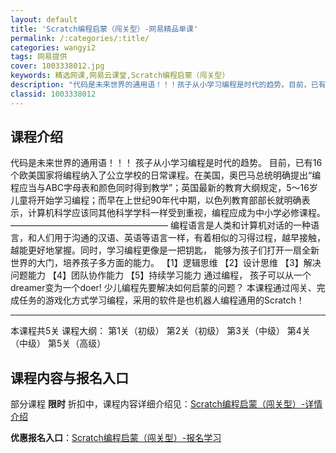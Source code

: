 ```yaml
---
layout: default
title: 'Scratch编程启蒙（闯关型）-网易精品单课'
permalink: /:categories/:title/
categories: wangyi2
tags: 网易提供
cover: 1003338012.jpg
keywords: 精选网课,网易云课堂,Scratch编程启蒙（闯关型）
description: "代码是未来世界的通用语！！！孩子从小学习编程是时代的趋势。目前，已有16个欧美国家将编程纳入了公立学校的日常课程。在美国，奥巴马总统明确提出“编程应当与ABC字母表和颜色同时得到教学”；英国"
classid: 1003338012
---
```


## 课程介绍

代码是未来世界的通用语！！！
孩子从小学习编程是时代的趋势。
目前，已有16 个欧美国家将编程纳入了公立学校的日常课程。在美国，奥巴马总统明确提出“编程应当与ABC字母表和颜色同时得到教学”；英国最新的教育大纲规定，5～16岁儿童将开始学习编程；而早在上世纪90年代中期，以色列教育部部长就明确表示，计算机科学应该同其他科学学科一样受到重视，编程应成为中小学必修课程。
——————————————————
编程语言是人类和计算机对话的一种语言，和人们用于沟通的汉语、英语等语言一样，有着相似的习得过程，越早接触，越能更好地掌握。同时，学习编程更像是一把钥匙， 能够为孩子们打开一扇全新世界的大门，培养孩子多方面的能力。
【1】逻辑思维
【2】设计思维
【3】解决问题能力
【4】团队协作能力
【5】持续学习能力
通过编程， 孩子可以从一个dreamer变为一个doer!
少儿编程先要解决如何启蒙的问题？
本课程通过闯关、完成任务的游戏化方式学习编程，采用的软件是也机器人编程通用的Scratch！

-------------------------
本课程共5关
课程大纲：
第1关（初级）
第2关（初级）
第3关（中级）
第4关（中级）
第5关（高级）

## 课程内容与报名入口

部分课程 **限时** 折扣中，课程内容详细介绍见：[Scratch编程启蒙（闯关型）-详情介绍](https://study.163.com/course/introduction/1003338012.htm?share=1&shareId=1025206652&utm_campaign=share&utm_medium=iphoneShare&utm_source=&utm_u=1025206652)

**优惠报名入口**：[Scratch编程启蒙（闯关型）-报名学习](https://study.163.com/course/introduction/1003338012.htm?share=1&shareId=1025206652&utm_campaign=share&utm_medium=iphoneShare&utm_source=&utm_u=1025206652)

